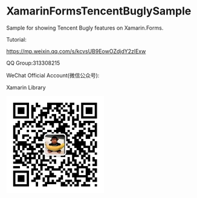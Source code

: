 # XamarinFormsTencentBuglySample
Sample for showing Tencent Bugly features on Xamarin.Forms.

Tutorial:

https://mp.weixin.qq.com/s/kcvsUB9EowOZdjdY2zlExw

QQ Group:313308215

WeChat Official Account(微信公众号):

Xamarin Library

<img src="https://raw.githubusercontent.com/jingliancui/XamarinFormsTencentBuglySample/master/Images/wechatqrcode.jpg"/>
